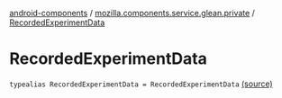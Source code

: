 [android-components](../index.md) / [mozilla.components.service.glean.private](index.md) / [RecordedExperimentData](./-recorded-experiment-data.md)

# RecordedExperimentData

`typealias RecordedExperimentData = RecordedExperimentData` [(source)](https://github.com/mozilla-mobile/android-components/blob/master/components/service/glean/src/main/java/mozilla/components/service/glean/private/MetricAliases.kt#L22)